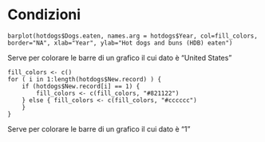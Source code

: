  

# Condizioni

    barplot(hotdogs$Dogs.eaten, names.arg = hotdogs$Year, col=fill_colors, border="NA", xlab="Year", ylab="Hot dogs and buns (HDB) eaten")

Serve per colorare le barre di un grafico il cui dato è “United States”
  
  
    fill_colors <- c()
    for ( i in 1:length(hotdogs$New.record) ) { 
    	if (hotdogs$New.record[i] == 1) {
    		fill_colors <- c(fill_colors, "#821122")
    	} else { fill_colors <- c(fill_colors, "#cccccc")
    	}
    }

Serve per colorare le barre di un grafico il cui dato è “1”